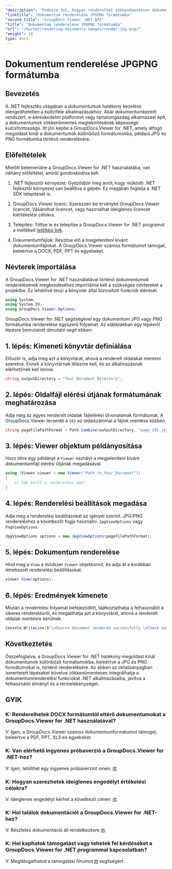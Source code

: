 ```yaml
---
"description": "Fedezze fel, hogyan renderelhet zökkenőmentesen dokumentumokat JPG/PNG formátumba .NET-ben a GroupDocs.Viewer segítségével a felhasználói élmény és a termelékenység javítása érdekében."
"linktitle": "Dokumentum renderelése JPGPNG formátumba"
"second_title": "GroupDocs.Viewer .NET API"
"title": "Dokumentum renderelése JPGPNG formátumba"
"url": "/hu/net/rendering-documents-images/render-jpg-png/"
"weight": 10
type: docs
---
```

# Dokumentum renderelése JPGPNG formátumba

## Bevezetés

A .NET fejlesztés világában a dokumentumok hatékony kezelése elengedhetetlen a különféle alkalmazásokhoz. Akár dokumentumkezelő rendszert, e-kereskedelmi platformot vagy tartalomgazdag alkalmazást épít, a dokumentumok zökkenőmentes megtekintésének képessége kulcsfontosságú. Itt jön képbe a GroupDocs.Viewer for .NET, amely átfogó megoldást kínál a dokumentumok különböző formátumokba, például JPG és PNG formátumba történő renderelésére.

## Előfeltételek

Mielőtt belemerülne a GroupDocs.Viewer for .NET használatába, van néhány előfeltétel, amiről gondoskodnia kell:

1. .NET fejlesztői környezet: Győződjön meg arról, hogy működő .NET fejlesztői környezet van beállítva a gépén. Ez magában foglalja a .NET SDK telepítését is.

2. GroupDocs.Viewer licenc: Szerezzen be érvényes GroupDocs.Viewer licencet. Vásárolhat licencet, vagy használhat ideiglenes licencet kiértékelési célokra.

3. Telepítés: Töltse le és telepítse a GroupDocs.Viewer for .NET programot a mellékelt [letöltési link](https://releases.groupdocs.com/viewer/net/).

4. Dokumentumfájlok: Készítse elő a megjeleníteni kívánt dokumentumfájlokat. A GroupDocs.Viewer számos formátumot támogat, beleértve a DOCX, PDF, PPT és egyebeket.

## Névterek importálása

A GroupDocs.Viewer for .NET használatával történő dokumentumok renderelésének megkezdéséhez importálnia kell a szükséges névtereket a projektbe. Ez lehetővé teszi a könyvtár által biztosított funkciók elérését.

```csharp
using System;
using System.IO;
using GroupDocs.Viewer.Options;
```

GroupDocs.Viewer for .NET segítségével egy dokumentum JPG vagy PNG formátumba renderelése egyszerű folyamat. Az alábbiakban egy lépésről lépésre bemutatott útmutató segít ebben:

## 1. lépés: Kimeneti könyvtár definiálása

Először is, adja meg azt a könyvtárat, ahová a renderelt oldalakat menteni szeretné. Ennek a könyvtárnak léteznie kell, és az alkalmazásnak elérhetőnek kell lennie.

```csharp
string outputDirectory = "Your Document Directory";
```

## 2. lépés: Oldalfájl elérési útjának formátumának meghatározása

Adja meg az egyes renderelt oldalak fájlelérési útvonalainak formátumát. A GroupDocs.Viewer lecseréli a `{0}` az oldalszámmal a fájlok mentése közben.

```csharp
string pageFilePathFormat = Path.Combine(outputDirectory, "page_{0}.jpg");
```

## 3. lépés: Viewer objektum példányosítása

Hozz létre egy példányt a `Viewer` osztályt a megjeleníteni kívánt dokumentumfájl elérési útjának megadásával.

```csharp
using (Viewer viewer = new Viewer("Path_to_Your_Document"))
{
    // Ide kerül a renderelési kód
}
```

## 4. lépés: Renderelési beállítások megadása

Adja meg a renderelési beállításokat az igényei szerint. JPG/PNG rendereléshez a következőt fogja használni: `JpgViewOptions` vagy `PngViewOptions`.

```csharp
JpgViewOptions options = new JpgViewOptions(pageFilePathFormat);
```

## 5. lépés: Dokumentum renderelése

Hívd meg a `View` a módszer `Viewer` objektumot, és adja át a korábban létrehozott renderelési beállításokat.

```csharp
viewer.View(options);
```

## 6. lépés: Eredmények kimenete

Miután a renderelési folyamat befejeződött, tájékoztathatja a felhasználót a sikeres renderelésről, és megadhatja azt a könyvtárat, ahová a renderelt oldalak mentésre kerülnek.

```csharp
Console.WriteLine($"\nSource document rendered successfully.\nCheck output in {outputDirectory}.");
```

## Következtetés

Összefoglalva, a GroupDocs.Viewer for .NET hatékony megoldást kínál dokumentumok különböző formátumokba, beleértve a JPG és PNG formátumokat is, történő renderelésére. Az ebben az oktatóanyagban ismertetett lépéseket követve zökkenőmentesen integrálhatja a dokumentumrenderelési funkciókat .NET alkalmazásaiba, javítva a felhasználói élményt és a termelékenységet.

## GYIK

### K: Renderelhetek DOCX formátumtól eltérő dokumentumokat a GroupDocs.Viewer for .NET használatával?

V: Igen, a GroupDocs.Viewer számos dokumentumformátumot támogat, beleértve a PDF, PPT, XLS és egyebeket.

### K: Van elérhető ingyenes próbaverzió a GroupDocs.Viewer for .NET-hez?

V: Igen, letölthet egy ingyenes próbaverziót innen: [itt](https://releases.groupdocs.com/).

### K: Hogyan szerezhetek ideiglenes engedélyt értékelési célokra?

V: Ideiglenes engedélyt kérhet a következő címen: [itt](https://purchase.groupdocs.com/temporary-license/).

### K: Hol találok dokumentációt a GroupDocs.Viewer for .NET-hez?

V: Részletes dokumentáció áll rendelkezésre [itt](https://tutorials.groupdocs.com/viewer/net/).

### K: Hol kaphatok támogatást vagy tehetek fel kérdéseket a GroupDocs.Viewer for .NET programmal kapcsolatban?

V: Meglátogathatod a támogatási fórumot [itt](https://forum.groupdocs.com/c/viewer/9) segítségért.